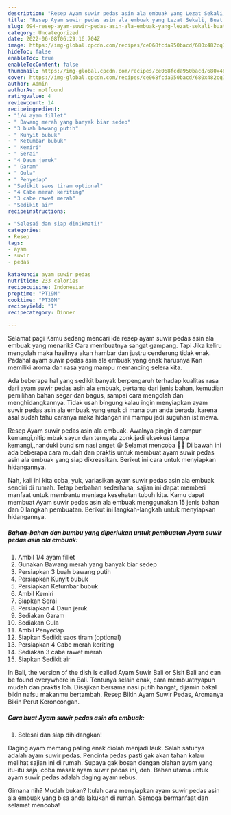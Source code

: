 ```yaml
---
description: "Resep Ayam suwir pedas asin ala embuak yang Lezat Sekali, Buat Buka Puasa Enak"
title: "Resep Ayam suwir pedas asin ala embuak yang Lezat Sekali, Buat Buka Puasa Enak"
slug: 694-resep-ayam-suwir-pedas-asin-ala-embuak-yang-lezat-sekali-buat-buka-puasa-enak
category: Uncategorized
date: 2022-06-08T06:29:16.704Z
image: https://img-global.cpcdn.com/recipes/ce068fcda950bacd/680x482cq70/ayam-suwir-pedas-asin-ala-embuak-foto-resep-utama.jpg
hideToc: false
enableToc: true
enableTocContent: false
thumbnail: https://img-global.cpcdn.com/recipes/ce068fcda950bacd/680x482cq70/ayam-suwir-pedas-asin-ala-embuak-foto-resep-utama.jpg
cover: https://img-global.cpcdn.com/recipes/ce068fcda950bacd/680x482cq70/ayam-suwir-pedas-asin-ala-embuak-foto-resep-utama.jpg
author: Admin
authorAv: notfound
ratingvalue: 4
reviewcount: 14
recipeingredient:
- "1/4 ayam fillet"
- " Bawang merah yang banyak biar sedep"
- "3 buah bawang putih"
- " Kunyit bubuk"
- " Ketumbar bubuk"
- " Kemiri"
- " Serai"
- "4 Daun jeruk"
- " Garam"
- " Gula"
- " Penyedap"
- "Sedikit saos tiram optional"
- "4 Cabe merah keriting"
- "3 cabe rawet merah"
- "Sedikit air"
recipeinstructions:

- "Selesai dan siap dinikmati!"
categories:
- Resep
tags:
- ayam
- suwir
- pedas

katakunci: ayam suwir pedas 
nutrition: 233 calories
recipecuisine: Indonesian
preptime: "PT19M"
cooktime: "PT30M"
recipeyield: "1"
recipecategory: Dinner

---
```



Selamat pagi Kamu sedang mencari ide resep ayam suwir pedas asin ala embuak yang menarik? Cara membuatnya sangat gampang. Tapi Jika keliru mengolah maka hasilnya akan hambar dan justru cenderung tidak enak. Padahal ayam suwir pedas asin ala embuak yang enak harusnya Kan memiliki aroma dan rasa yang mampu memancing selera kita.


Ada beberapa hal yang sedikit banyak berpengaruh terhadap kualitas rasa dari ayam suwir pedas asin ala embuak, pertama dari jenis bahan, kemudian pemilihan bahan segar dan bagus, sampai cara mengolah dan menghidangkannya. Tidak usah bingung kalau ingin menyiapkan ayam suwir pedas asin ala embuak yang enak di mana pun anda berada, karena asal sudah tahu caranya maka hidangan ini mampu jadi suguhan istimewa.

Resep Ayam suwir pedas asin ala embuak. Awalnya pingin d campur kemangi,nitip mbak sayur dan ternyata zonk.jadi eksekusi tanpa kemangi,,nanduki bund sm nasi anget 😁 Selamat mencoba 🎉🎉 Di bawah ini ada beberapa cara mudah dan praktis untuk membuat ayam suwir pedas asin ala embuak yang siap dikreasikan. Berikut ini cara untuk menyiapkan hidangannya.


Nah, kali ini kita coba, yuk, variasikan ayam suwir pedas asin ala embuak sendiri di rumah. Tetap berbahan sederhana, sajian ini dapat memberi manfaat untuk membantu menjaga kesehatan tubuh kita. Kamu dapat membuat Ayam suwir pedas asin ala embuak menggunakan 15 jenis bahan dan 0 langkah pembuatan. Berikut ini langkah-langkah untuk menyiapkan hidangannya.

<!--inarticleads1-->

##### Bahan-bahan dan bumbu yang diperlukan untuk pembuatan Ayam suwir pedas asin ala embuak:

1. Ambil 1/4 ayam fillet
1. Gunakan  Bawang merah yang banyak biar sedep
1. Persiapkan 3 buah bawang putih
1. Persiapkan  Kunyit bubuk
1. Persiapkan  Ketumbar bubuk
1. Ambil  Kemiri
1. Siapkan  Serai
1. Persiapkan 4 Daun jeruk
1. Sediakan  Garam
1. Sediakan  Gula
1. Ambil  Penyedap
1. Siapkan Sedikit saos tiram (optional)
1. Persiapkan 4 Cabe merah keriting
1. Sediakan 3 cabe rawet merah
1. Siapkan Sedikit air


In Bali, the version of the dish is called Ayam Suwir Bali or Sisit Bali and can be found everywhere in Bali. Tentunya selain enak, cara membuatnyapun mudah dan praktis loh. Disajikan bersama nasi putih hangat, dijamin bakal bikin nafsu makanmu bertambah. Resep Bikin Ayam Suwir Pedas, Aromanya Bikin Perut Keroncongan. 

<!--inarticleads2-->

##### Cara buat Ayam suwir pedas asin ala embuak:


1. Selesai dan siap dihidangkan!

Daging ayam memang paling enak diolah menjadi lauk. Salah satunya adalah ayam suwir pedas. Pencinta pedas pasti gak akan tahan kalau melihat sajian ini di rumah. Supaya gak bosan dengan olahan ayam yang itu-itu saja, coba masak ayam suwir pedas ini, deh. Bahan utama untuk ayam suwir pedas adalah daging ayam rebus. 

Gimana nih? Mudah bukan? Itulah cara menyiapkan ayam suwir pedas asin ala embuak yang bisa anda lakukan di rumah. Semoga bermanfaat dan selamat mencoba!

